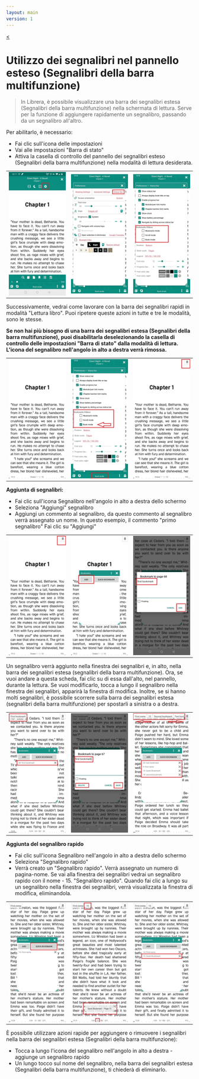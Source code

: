 ```yaml
---
layout: main
version: 1
---
```

[<](/wiki/faq/it)
# Utilizzo dei segnalibri nel pannello esteso (Segnalibri della barra multifunzione)

> In Librera, è possibile visualizzare una barra dei segnalibri estesa (Segnalibri della barra multifunzione) nella schermata di lettura. Serve per la funzione di aggiungere rapidamente un segnalibro, passando da un segnalibro all'altro.

Per abilitarlo, è necessario:

* Fai clic sull'icona delle impostazioni
* Vai alle impostazioni &quot;Barra di stato&quot;
* Attiva la casella di controllo del pannello dei segnalibri esteso (Segnalibri della barra multifunzione) nella modalità di lettura desiderata.


||||
|-|-|-|
|![](1.jpg)|![](2.jpg)|![](3.jpg)|

Successivamente, vedrai come lavorare con la barra dei segnalibri rapidi in modalità &quot;Lettura libro&quot;. Puoi ripetere queste azioni in tutte e tre le modalità, sono le stesse.

**Se non hai più bisogno di una barra dei segnalibri estesa (Segnalibri della barra multifunzione), puoi disabilitarla deselezionando la casella di controllo delle impostazioni &quot;Barra di stato&quot; dalla modalità di lettura. L'icona del segnalibro nell'angolo in alto a destra verrà rimossa.**

||||
|-|-|-|
|![](4.jpg)|![](5.jpg)|![](6.jpg)|



**Aggiunta di segnalibri:**

* Fai clic sull'icona Segnalibro nell'angolo in alto a destra dello schermo
* Seleziona &quot;Aggiungi&quot; segnalibro
* Aggiungi un commento al segnalibro, da questo commento al segnalibro verrà assegnato un nome. In questo esempio, il commento &quot;primo segnalibro&quot;
Fai clic su &quot;Aggiungi&quot;


||||
|-|-|-|
|![](7.jpg)|![](8.jpg)|![](9.jpg)|

Un segnalibro verrà aggiunto nella finestra dei segnalibri e, in alto, nella barra dei segnalibri estesa (segnalibri della barra multifunzione). Ora, se vuoi andare a questa scheda, fai clic su di essa dall'alto, nel pannello, durante la lettura. Se vuoi modificarlo, tocca a lungo il segnalibro nella finestra dei segnalibri, apparirà la finestra di modifica. Inoltre, se si hanno molti segnalibri, è possibile scorrere sulla barra dei segnalibri estesa (segnalibri della barra multifunzione) per spostarli a sinistra o a destra.

||||
|-|-|-|
|![](10.jpg)|![](15.jpg)|![](11.jpg)|

**Aggiunta del segnalibro rapido**

* Fai clic sull'icona Segnalibro nell'angolo in alto a destra dello schermo
* Seleziona &quot;Segnalibro rapido&quot;
* Verrà creato un &quot;Segnalibro rapido&quot;. Verrà assegnato un numero di pagina-nome. Se vai alla finestra dei segnalibri vedrai un segnalibro rapido con il nome - 15. &quot;Segnalibro rapido&quot;. Quando fai clic a lungo su un segnalibro nella finestra dei segnalibri, verrà visualizzata la finestra di modifica, eliminandola.


||||
|-|-|-|
|![](12.jpg)|![](13.jpg)|![](14.jpg)|


È possibile utilizzare azioni rapide per aggiungere o rimuovere i segnalibri nella barra dei segnalibri estesa (Segnalibri della barra multifunzione):

* Tocca a lungo l'icona del segnalibro nell'angolo in alto a destra - aggiunge un segnalibro rapido
* Un lungo tocco sul nome del segnalibro, nella barra dei segnalibri estesa (Segnalibri della barra multifunzione), ti chiederà di eliminarlo.


